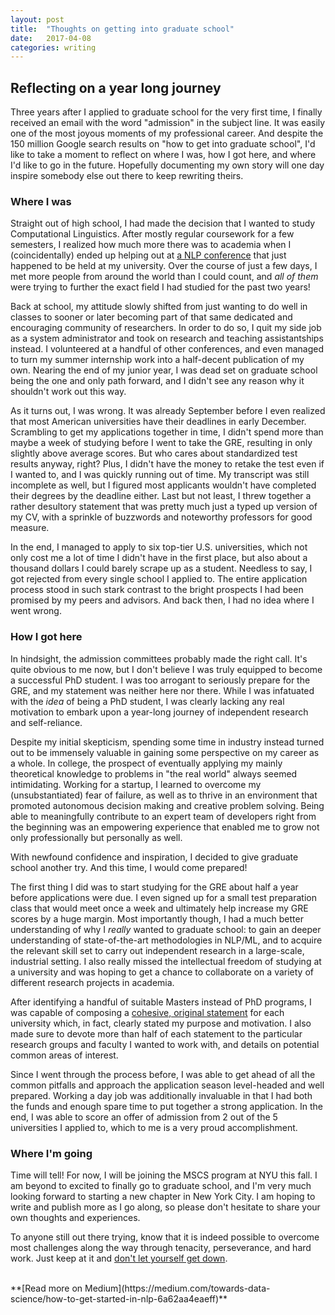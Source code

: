 ```yaml
---
layout: post
title:  "Thoughts on getting into graduate school"
date:   2017-04-08
categories: writing
---
```


## Reflecting on a year long journey

Three years after I applied to graduate school for the very first time, I finally received an email with the word "admission" in the subject line. It was easily one of the most joyous moments of my professional career. And despite the 150 million Google search results on "how to get into graduate school", I'd like to take a moment to reflect on where I was, how I got here, and where I'd like to go in the future. Hopefully documenting my own story will one day inspire somebody else out there to keep rewriting theirs.

### Where I was

Straight out of high school, I had made the decision that I wanted to study Computational Linguistics. After mostly regular coursework for a few semesters, I realized how much more there was to academia when I (coincidentally) ended up helping out at [a NLP conference](http://www.ling.uni-potsdam.de/iwcs2013/) that just happened to be held at my university. Over the course of just a few days, I met more people from around the world than I could count, and _all of them_ were trying to further the exact field I had studied for the past two years!

Back at school, my attitude slowly shifted from just wanting to do well in classes to sooner or later becoming part of that same dedicated and encouraging community of researchers. In order to do so, I quit my side job as a system administrator and took on research and teaching assistantships instead. I volunteered at a handful of other conferences, and even managed to turn my summer internship work into a half-decent publication of my own. Nearing the end of my junior year, I was dead set on graduate school being the one and only path forward, and I didn't see any reason why it shouldn't work out this way.

As it turns out, I was wrong. It was already September before I even realized that most American universities have their deadlines in early December. Scrambling to get my applications together in time, I didn't spend more than maybe a week of studying before I went to take the GRE, resulting in only slightly above average scores. But who cares about standardized test results anyway, right? Plus, I didn't have the money to retake the test even if I wanted to, and I was quickly running out of time. My transcript was still incomplete as well, but I figured most applicants wouldn't have completed their degrees by the deadline either. Last but not least, I threw together a rather desultory statement that was pretty much just a typed up version of my CV, with a sprinkle of buzzwords and noteworthy professors for good measure.

In the end, I managed to apply to six top-tier U.S. universities, which not only cost me a lot of time I didn't have in the first place, but also about a thousand dollars I could barely scrape up as a student. Needless to say, I got rejected from every single school I applied to. The entire application process stood in such stark contrast to the bright prospects I had been promised by my peers and advisors. And back then, I had no idea where I went wrong.

### How I got here

In hindsight, the admission committees probably made the right call. It's quite obvious to me now, but I don't believe I was truly equipped to become a successful PhD student. I was too arrogant to seriously prepare for the GRE, and my statement was neither here nor there. While I was infatuated with the _idea_ of being a PhD student, I was clearly lacking any real motivation to embark upon a year-long journey of independent research and self-reliance.

Despite my initial skepticism, spending some time in industry instead turned out to be immensely valuable in gaining some perspective on my career as a whole. In college, the prospect of eventually applying my mainly theoretical knowledge to problems in "the real world" always seemed intimidating. Working for a startup, I learned to overcome my (unsubstantiated) fear of failure, as well as to thrive in an environment that promoted autonomous decision making and creative problem solving. Being able to meaningfully contribute to an expert team of developers right from the beginning was an empowering experience that enabled me to grow not only professionally but personally as well.

With newfound confidence and inspiration, I decided to give graduate school another try. And this time, I would come prepared!

The first thing I did was to start studying for the GRE about half a year before applications were due. I even signed up for a small test preparation class that would meet once a week and ultimately help increase my GRE scores by a huge margin. Most importantly though, I had a much better understanding of why I _really_ wanted to graduate school: to gain an deeper understanding of state-of-the-art methodologies in NLP/ML, and to acquire the relevant skill set to carry out independent research in a large-scale, industrial setting. I also really missed the intellectual freedom of studying at a university and was hoping to get a chance to collaborate on a variety of different research projects in academia.

After identifying a handful of suitable Masters instead of PhD programs, I was capable of composing a [cohesive, original statement](http://www.cs.umd.edu/grad/writing-statement-of-pupose) for each university which, in fact, clearly stated my purpose and motivation. I also made sure to devote more than half of each statement to the particular research groups and faculty I wanted to work with, and details on potential common areas of interest.

Since I went through the process before, I was able to get ahead of all the common pitfalls and approach the application season level-headed and well prepared. Working a day job was additionally invaluable in that I had both the funds and enough spare time to put together a strong application. In the end, I was able to score an offer of admission from 2 out of the 5 universities I applied to, which to me is a very proud accomplishment.

### Where I'm going

Time will tell! For now, I will be joining the MSCS program at NYU this fall. I am beyond to excited to finally go to graduate school, and I'm very much looking forward to starting a new chapter in New York City. I am hoping to write and publish more as I go along, so please don't hesitate to share your own thoughts and experiences.

To anyone still out there trying, know that it is indeed possible to overcome most challenges along the way through tenacity, perseverance, and hard work. Just keep at it and [don't let yourself get down](http://www.chaosmatrix.org/library/humor/reject.html).

<br>
**[Read more on Medium](https://medium.com/towards-data-science/how-to-get-started-in-nlp-6a62aa4eaeff)**
